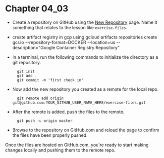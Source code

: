 # Chapter 04_03

- Create a repository on GitHub using the [New Repository](https://github.com/new) page.  Name it something that relates to the lesson like `exercise-files`.
- create artifact registry in gcp using
          gcloud artifacts repositories create gcr.io --repository-format=DOCKER --location=us --description="Google Container Registry Repository"
- In a terminal, run the following commands to initialize the directory as a git repository.

        git init
        git add .
        git commit -m 'first check in'

- Now add the new repository you created as a remote for the local repo.

        git remote add origin git@github.com:YOUR_GITHUB_USER_NAME_HERE/exercise-files.git

- After the remote is added, push the files to the remote.

        git push -u origin master

 - Browse to the repository on GitHub.com and reload the page to confirm the files have been properly pushed.

Once the files are hosted on GitHub.com, you're ready to start making changes locally and pushing them to the remote repo.
